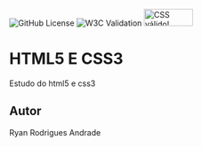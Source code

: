 ![GitHub License](https://img.shields.io/github/license/ryananimo64/site?style=plastic)
![W3C Validation](https://img.shields.io/w3c-validation/html?targetUrl=https%3A%2F%2Fryananimo64.github.io%2Fsite%2F%23inicio)
<a href="https://jigsaw.w3.org/css-validator/check/referer">
        <img style="border:0;width:88px;height:31px"
            src="https://jigsaw.w3.org/css-validator/images/vcss-blue"
            alt="CSS válido!" />
    </a>


# HTML5 E CSS3
Estudo do html5 e css3
## Autor
Ryan Rodrigues Andrade
